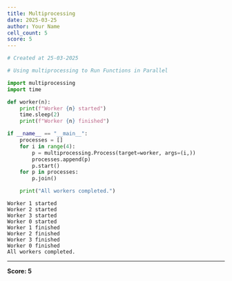 ```yaml
---
title: Multiprocessing
date: 2025-03-25
author: Your Name
cell_count: 5
score: 5
---
```


```python
# Created at 25-03-2025
```


```python
# Using multiprocessing to Run Functions in Parallel
```


```python
import multiprocessing
import time
```


```python
def worker(n):
    print(f"Worker {n} started")
    time.sleep(2)
    print(f"Worker {n} finished")
```


```python
if __name__ == "__main__":
    processes = []
    for i in range(4):
        p = multiprocessing.Process(target=worker, args=(i,))
        processes.append(p)
        p.start()
    for p in processes:
        p.join()

    print("All workers completed.")
```

    Worker 1 started
    Worker 2 started
    Worker 3 started
    Worker 0 started
    Worker 1 finished
    Worker 2 finished
    Worker 3 finished
    Worker 0 finished
    All workers completed.



---
**Score: 5**

